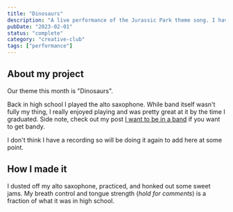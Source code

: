 ```yaml
---
title: "Dinosaurs"
description: "A live performance of the Jurassic Park theme song. I haven't played sax since high school."
pubDate: "2023-02-01"
status: "complete"
category: "creative-club"
tags: ["performance"]
---
```


## About my project

Our theme this month is "Dinosaurs".

Back in high school I played the alto saxophone. While band itself wasn't fully my thing, I really enjoyed playing and was pretty great at it by the time I graduated. Side note, check out my post [I want to be in a band](/posts/band) if you want to get bandy.

I don't think I have a recording so will be doing it again to add here at some point.

## How I made it

I dusted off my alto saxophone, practiced, and honked out some sweet jams. My breath control and tongue strength (*hold for comments*) is a fraction of what it was in high school.
